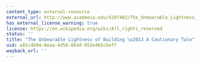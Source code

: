 ```yaml
---
content_type: external-resource
external_url: http://www.academia.edu/4297402/The_Unbearable_Lightness_of_Building_A_Cautionary_Tale
has_external_license_warning: true
license: https://en.wikipedia.org/wiki/All_rights_reserved
status: ''
title: "The Unbearable Lightness of Building \u2013 A Cautionary Tale"
uid: e81c4b94-0eaa-4d58-864d-052e465cbeff
wayback_url: ''
---
```

